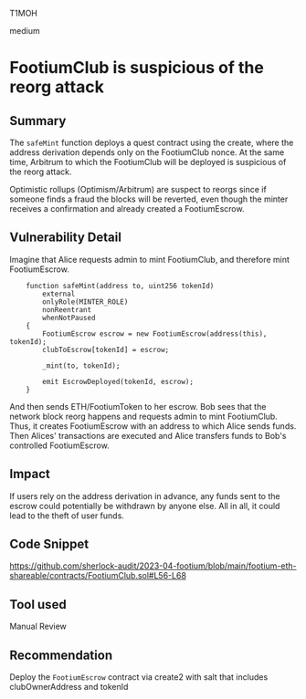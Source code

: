 T1MOH

medium

# FootiumClub is suspicious of the reorg attack

## Summary
The `safeMint` function deploys a quest contract using the create, where the address derivation depends only on the FootiumClub nonce.
At the same time, Arbitrum to which the FootiumClub will be deployed is suspicious of the reorg attack.

Optimistic rollups (Optimism/Arbitrum) are suspect to reorgs since if someone finds a fraud the blocks will be reverted, even though the minter receives a confirmation and already created a FootiumEscrow.

## Vulnerability Detail
Imagine that Alice requests admin to mint FootiumClub, and therefore mint FootiumEscrow. 
```solidity
    function safeMint(address to, uint256 tokenId)
        external
        onlyRole(MINTER_ROLE)
        nonReentrant
        whenNotPaused
    {
        FootiumEscrow escrow = new FootiumEscrow(address(this), tokenId);
        clubToEscrow[tokenId] = escrow;

        _mint(to, tokenId);

        emit EscrowDeployed(tokenId, escrow);
    }
```

And then sends ETH/FootiumToken to her escrow.
Bob sees that the network block reorg happens and requests admin to mint FootiumClub. Thus, it creates FootiumEscrow with an address to which Alice sends funds. Then Alices' transactions are executed and Alice transfers funds to Bob's controlled FootiumEscrow.

## Impact
If users rely on the address derivation in advance, any funds sent to the escrow could potentially be withdrawn by anyone else. All in all, it could lead to the theft of user funds.

## Code Snippet
https://github.com/sherlock-audit/2023-04-footium/blob/main/footium-eth-shareable/contracts/FootiumClub.sol#L56-L68

## Tool used

Manual Review

## Recommendation
Deploy the `FootiumEscrow` contract via create2 with salt that includes clubOwnerAddress and tokenId
